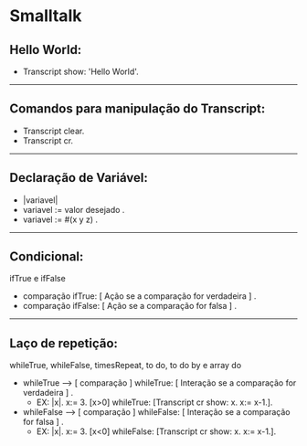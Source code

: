 # Smalltalk

## Hello World:

- Transcript show: 'Hello World'.

---
## Comandos para manipulação do Transcript:

- Transcript clear.
- Transcript cr.

---

## Declaração de Variável:

- |variavel|
- variavel := valor desejado .
- variavel := #(x y z) .
---

## Condicional:

ifTrue e ifFalse

- comparação ifTrue: [ Ação se a comparação for verdadeira ] .
- comparação ifFalse: [ Ação se a comparação for falsa ] .

---

## Laço de repetição:

whileTrue, whileFalse, timesRepeat, to do, to do by e array do

- whileTrue --> [ comparação ] whileTrue: [ Interação se a comparação for verdadeira ] .
  * EX: |x|. x:= 3. [x>0] whileTrue: [Transcript cr show: x. x:= x-1.].
- whileFalse --> [ comparação ] whileFalse: [ Interação se a comparação for falsa ] .
  * EX: |x|. x:= 3. [x<0] whileFalse: [Transcript cr show: x. x:= x-1.].
